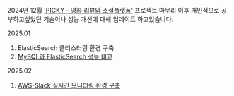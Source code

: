 2024년 12월 ['PICKY - 영화 리뷰와 소셜플랫폼'](https://github.com/LG-Uplus-Movie-SNS-PICKY/PICKY-BE) 프로젝트 마무리 이후 개인적으로 공부하고싶었던 기술이나 성능 개선에 대해 업데이트 하고있습니다.

2025.01
1. ElasticSearch 클러스터링 환경 구축
2. [MySQL과 ElasticSearch 성능 비교](https://velog.io/@p_l_colline/MySQL-n-gram-VS-ElasticSearch-%EC%84%B1%EB%8A%A5-%EB%B9%84%EA%B5%90-ElasticSearch-%EB%8F%84%EC%9E%85%EA%B8%B0)

2025.02
1. [AWS-Slack 실시간 모니터링 환경 구축](https://velog.io/@p_l_colline/AWS-Slack-%EC%8B%A4%EC%8B%9C%EA%B0%84-%EB%AA%A8%EB%8B%88%ED%84%B0%EB%A7%81-%ED%99%98%EA%B2%BD-%EA%B5%AC%EC%B6%95-Docker)
